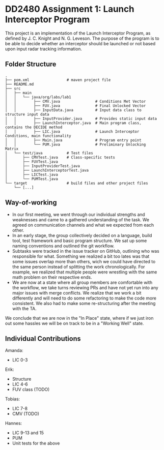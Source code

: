 # DD2480 Assignment 1: Launch Interceptor Program
This project is an implementation of the Launch Interceptor Program, as defined by J. C. Knight and N. G. Leveson. The purpose of the program is to be able to decide whether an interceptor should be launched or not based upon input radar tracking information. 

## Folder Structure 
```
.
├── pom.xml                 # maven project file
├── README.md
├── src
│   ├── main
│   │   └── java/org/labs/lab1
│   │        ├── CMV.java                # Conditions Met Vector
│   │        ├── FUV.java                # Final Unlocked Vector
│   │        ├── InputData.java          # Input data class to structure input data
│   │        ├── InputProvider.java      # Provides static input data 
│   │        ├── LaunchInterceptor.java  # Main program class, contains the DECIDE method
│   │        ├── LIC.java                # Launch Interceptor Conditions, main functionality
│   │        ├── Main.java               # Program entry point
│   │        └── PUM.java                # Preliminary Unlocking Matrix
│   └── test/java           # Test files                                      
│       ├── CMVTest.java    # Class-specific tests
│       ├── FUVTest.java
│       ├── InputProviderTest.java
│       ├── LaunchInterceptorTest.java
│       ├── LICTest.java
│       └── PUMTest.java
└── target                  # build files and other project files
    └── [...]
```

## Way-of-working

- In our first meeting, we went through our individual strengths and weaknesses and came to a gathered understanding of the task. We agreed on communication channels and what we expected from each other.
- In an early stage, the group collectively decided on a language, build tool, test framework and basic program structure. We sat up some naming conventions and outlined the git workflow. 
- Subtasks were tracked in the issue tracker on GitHub, outlining who was responsible for what. Something we realized a bit too lates was that some issues overlap more than others, wich we could have directed to the same person instead of splitting the work chronologically. For example, we realized that multiple people were wrestling with the same math problem on their respective ends.
- We are now at a state where all group members are comfortable with the workflow, we take turns reviewing PRs and have not yet run into any major issues with merge conflicts. We realize that we work a bit differently and will need to do some refactoring to make the code more consistent. We also had to make some re-structuring after the meeting with the TA.

We conclude that we are now in the "In Place" state, where if we just iron out some hassles we will be on track to be in a "Working Well" state. 


## Individual Contributions

Amanda: 
- LIC 0-3

Erik: 
- Structure 
- LIC 4-6
- FUV class (TODO)

Tobias: 
- LIC 7-8
- CMV (TODO)

Hannes: 
- LIC 9-13 and 15
- PUM 
- Unit tests for the above
